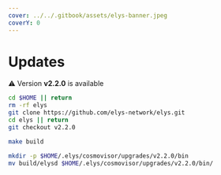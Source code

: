 ```yaml
---
cover: ../../.gitbook/assets/elys-banner.jpeg
coverY: 0
---
```


# Updates

⚠️ Version **v2.2.0** is available

```bash
cd $HOME || return
rm -rf elys
git clone https://github.com/elys-network/elys.git
cd elys || return
git checkout v2.2.0

make build

mkdir -p $HOME/.elys/cosmovisor/upgrades/v2.2.0/bin
mv build/elysd $HOME/.elys/cosmovisor/upgrades/v2.2.0/bin/
```
